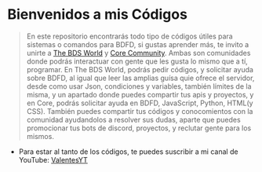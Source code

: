 # Bienvenidos a mis Códigos

> En este repositorio encontrarás todo tipo de códigos útiles para sistemas o comandos para BDFD, si gustas aprender más, te invito a unirte a [The BDS World](https://discord.gg/kKCyagCEA2) y [Core Community](https://discord.gg/CsqJMzDAAR). Ambas son comunidades donde podrás interactuar con gente que les gusta lo mismo que a tí, programar. En The BDS World, podrás pedir códigos, y solicitar ayuda sobre BDFD, al igual que leer las amplias guísa quie ofrece el servidor, desde como usar Json, condiciones y variables, también límites de la misma, y un apartado donde puedes compartir tus apis y proyectos, y en Core, podrás solicitar ayuda en BDFD, JavaScript, Python, HTML(y CSS). También puedes compartir tus códigos y conocomientos con la comunidad ayudandolos a resolver sus dudas, aparte que puedes promocionar tus bots de discord, proyectos, y reclutar gente para los mismos.

- Para estar al tanto de los códigos, te puedes suscribir a mi canal de YouTube: [ValentesYT](https://yt.me/valentesyt)
